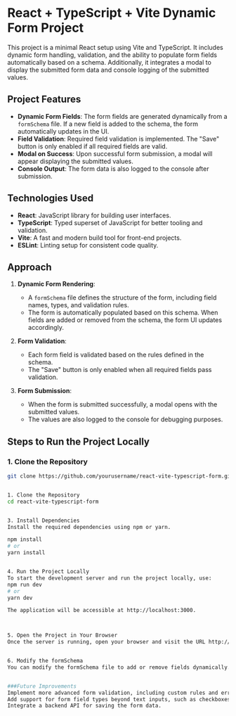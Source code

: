 # React + TypeScript + Vite Dynamic Form Project

This project is a minimal React setup using Vite and TypeScript. It includes dynamic form handling, validation, and the ability to populate form fields automatically based on a schema. Additionally, it integrates a modal to display the submitted form data and console logging of the submitted values.

## Project Features

- **Dynamic Form Fields**: The form fields are generated dynamically from a `formSchema` file. If a new field is added to the schema, the form automatically updates in the UI.
- **Field Validation**: Required field validation is implemented. The "Save" button is only enabled if all required fields are valid.
- **Modal on Success**: Upon successful form submission, a modal will appear displaying the submitted values.
- **Console Output**: The form data is also logged to the console after submission.

## Technologies Used

- **React**: JavaScript library for building user interfaces.
- **TypeScript**: Typed superset of JavaScript for better tooling and validation.
- **Vite**: A fast and modern build tool for front-end projects.
- **ESLint**: Linting setup for consistent code quality.

## Approach

1. **Dynamic Form Rendering**: 
   - A `formSchema` file defines the structure of the form, including field names, types, and validation rules.
   - The form is automatically populated based on this schema. When fields are added or removed from the schema, the form UI updates accordingly.

2. **Form Validation**:
   - Each form field is validated based on the rules defined in the schema.
   - The "Save" button is only enabled when all required fields pass validation.

3. **Form Submission**:
   - When the form is submitted successfully, a modal opens with the submitted values.
   - The values are also logged to the console for debugging purposes.

## Steps to Run the Project Locally

### 1. Clone the Repository

```bash
git clone https://github.com/yourusername/react-vite-typescript-form.git


1. Clone the Repository
cd react-vite-typescript-form


3. Install Dependencies
Install the required dependencies using npm or yarn.

npm install
# or
yarn install


4. Run the Project Locally
To start the development server and run the project locally, use:
npm run dev
# or
yarn dev

The application will be accessible at http://localhost:3000.



5. Open the Project in Your Browser
Once the server is running, open your browser and visit the URL http://localhost:3000. You should see the dynamic form rendered based on the schema.


6. Modify the formSchema
You can modify the formSchema file to add or remove fields dynamically. The form will automatically reflect the changes when reloaded.


###Future Improvements
Implement more advanced form validation, including custom rules and error messages.
Add support for form field types beyond text inputs, such as checkboxes, radio buttons, and selects.
Integrate a backend API for saving the form data.